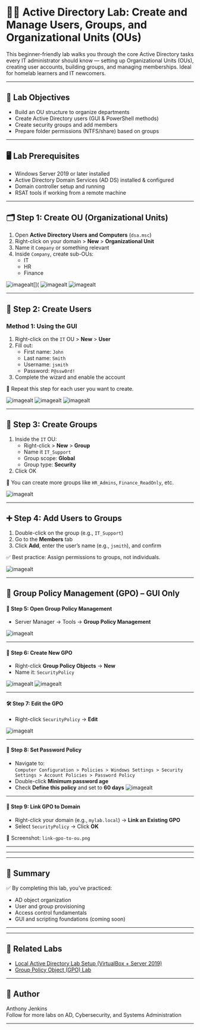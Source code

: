 # 🧑‍💻 Active Directory Lab: Create and Manage Users, Groups, and Organizational Units (OUs)

This beginner-friendly lab walks you through the core Active Directory tasks every IT administrator should know — setting up Organizational Units (OUs), creating user accounts, building groups, and managing memberships. Ideal for homelab learners and IT newcomers.

---

## 🧠 Lab Objectives

- Build an OU structure to organize departments
- Create Active Directory users (GUI & PowerShell methods)
- Create security groups and add members
- Prepare folder permissions (NTFS/share) based on groups


---

## 🖥️ Lab Prerequisites

- Windows Server 2019 or later installed
- Active Directory Domain Services (AD DS) installed & configured
- Domain controller setup and running
- RSAT tools if working from a remote machine

---

## 🗂️ Step 1: Create OU (Organizational Units)

1. Open **Active Directory Users and Computers** (`dsa.msc`)
2. Right-click on your domain > **New** > **Organizational Unit**
3. Name it `Company` or something relevant
4. Inside `Company`, create sub-OUs:
   - IT
   - HR
   - Finance

![imagealt[](](https://github.com/techtracker619/users/blob/004bc9ce11d6c81f76a7de5f3202f1397af89d26/screenshots/VirtualBox_AC-DC-SERVER_24_06_2025_01_03_54.png)
![imagealt](https://github.com/techtracker619/users/blob/bd7d63fb3c4325fa18b8067b4f26cec2d426ec86/screenshots/VirtualBox_AC-DC-SERVER_24_06_2025_01_04_28.png)
![imagealt](https://github.com/techtracker619/users/blob/2f29fea433c5310273c8f0409c0c3f930f49f670/screenshots/VirtualBox_AC-DC-SERVER_24_06_2025_01_06_53.png)

---

## 👤 Step 2: Create Users

### Method 1: Using the GUI

1. Right-click on the `IT` OU > **New** > **User**
2. Fill out:
   - First name: `John`
   - Last name: `Smith`
   - Username: `jsmith`
   - Password: `P@ssw0rd!`
3. Complete the wizard and enable the account

🧠 Repeat this step for each user you want to create.

![imagealt](https://github.com/techtracker619/users/blob/899da3f7fb4c7d28002e5f799e17cb2b020e4387/screenshots/VirtualBox_AC-DC-SERVER_24_06_2025_01_08_51.png)
![imagealt](https://github.com/techtracker619/users/blob/522b9423acaf86a6273ccaee78154ef2efb244e4/screenshots/VirtualBox_AC-DC-SERVER_24_06_2025_01_10_34.png)
![imagealt](https://github.com/techtracker619/users/blob/6653091b6dec7719924d0cd4ee804bab4cb0220d/screenshots/VirtualBox_AC-DC-SERVER_24_06_2025_01_10_45.png)



---

## 👥 Step 3: Create Groups

1. Inside the `IT` OU:
   - Right-click > **New** > **Group**
   - Name it `IT_Support`
   - Group scope: **Global**
   - Group type: **Security**
2. Click OK

🧠 You can create more groups like `HR_Admins`, `Finance_ReadOnly`, etc.

![imagealt](https://github.com/techtracker619/users/blob/f650bf97f641e640ac079ee3a6580ba03113e337/screenshots/VirtualBox_AC-DC-SERVER_24_06_2025_01_16_48.png)


---

## ➕ Step 4: Add Users to Groups

1. Double-click on the group (e.g., `IT_Support`)
2. Go to the **Members** tab
3. Click **Add**, enter the user’s name (e.g., `jsmith`), and confirm

✅ Best practice: Assign permissions to groups, not individuals.

![imagealt](https://github.com/techtracker619/users/blob/42a82daaa371c6f8f27a2e5a0fe822f80b953657/screenshots/VirtualBox_AC-DC-SERVER_24_06_2025_17_58_06.png)

---

## 🔐 Group Policy Management (GPO) – GUI Only

#### 🧭 Step 5: Open Group Policy Management
- Server Manager → Tools → **Group Policy Management**

![imagealt](https://github.com/techtracker619/users/blob/1fcc623acd9b8fb2baaedd7b2daa99ac14a57d2d/screenshots/VirtualBox_AC-DC-SERVER_24_06_2025_20_33_06.png)

---

#### 📁 Step 6: Create New GPO
- Right-click **Group Policy Objects** → **New**
- Name it: `SecurityPolicy`

![imagealt](https://github.com/techtracker619/users/blob/73f6c77456ce64715653e0a65c5efd0f50d495ab/screenshots/VirtualBox_AC-DC-SERVER_24_06_2025_20_41_22.png)
![imagealt](https://github.com/techtracker619/users/blob/a6e259a6aa383444f7911b0713d1b6ebd2cd5072/screenshots/VirtualBox_AC-DC-SERVER_24_06_2025_20_41_59.png)

---

#### 🛠️ Step 7: Edit the GPO
- Right-click `SecurityPolicy` → **Edit**

![imagealt](https://github.com/techtracker619/users/blob/8c203e342b6d5d8f7ad3c02582130469529de09c/screenshots/VirtualBox_AC-DC-SERVER_24_06_2025_21_48_55.png)


---

#### 🔐 Step 8: Set Password Policy
- Navigate to:  
  `Computer Configuration > Policies > Windows Settings > Security Settings > Account Policies > Password Policy`
- Double-click **Minimum password age**
- Check **Define this policy** and set to **60 days**
![imagealt](https://github.com/techtracker619/users/blob/57c19313aeca4a7318f257fa76150b0abe0f286a/screenshots/VirtualBox_AC-DC-SERVER_24_06_2025_21_51_48.png)
---

#### 🔗 Step 9: Link GPO to Domain
- Right-click your domain (e.g., `mylab.local`) → **Link an Existing GPO**
- Select `SecurityPolicy` → Click **OK**

📸 Screenshot: `link-gpo-to-ou.png`

---

---


---

## 🧠 Summary

✅ By completing this lab, you’ve practiced:

- AD object organization
- User and group provisioning
- Access control fundamentals
- GUI and scripting foundations (coming soon)

---


---

## 📎 Related Labs

- [Local Active Directory Lab Setup (VirtualBox + Server 2019)](../Local_AD_Lab_Setup/README.md)
- [Group Policy Object (GPO) Lab](../GPO_Lab/README.md)

---

## 🤝 Author

Anthony Jenkins  
Follow for more labs on AD, Cybersecurity, and Systems Administration

---

